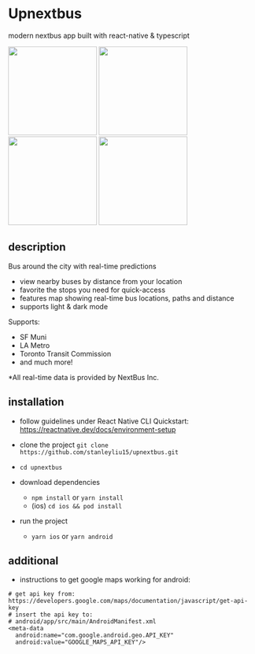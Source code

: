 # Upnextbus

modern nextbus app built with react-native &amp; typescript

<p float="left">
  <img src="https://user-images.githubusercontent.com/15663675/69209786-6f6b3a00-0b0d-11ea-8414-0de5e6bb955b.png" width="180" />
  <img src="https://user-images.githubusercontent.com/15663675/69209819-827e0a00-0b0d-11ea-8e29-29517c5e3b2a.png" width="180" />
  <img src="https://user-images.githubusercontent.com/15663675/69209829-8c077200-0b0d-11ea-8828-53d64084b75f.png" width="180" />
  <img src="https://user-images.githubusercontent.com/15663675/69209852-96297080-0b0d-11ea-84e4-256e7d1c0e11.png" width="180" />
</p>

## description

Bus around the city with real-time predictions

- view nearby buses by distance from your location
- favorite the stops you need for quick-access
- features map showing real-time bus locations, paths and distance
- supports light & dark mode

Supports:

- SF Muni
- LA Metro
- Toronto Transit Commission
- and much more!

\*All real-time data is provided by NextBus Inc.

## installation

- follow guidelines under React Native CLI Quickstart:
  https://reactnative.dev/docs/environment-setup

* clone the project `git clone https://github.com/stanleyliu15/upnextbus.git`
* `cd upnextbus`
* download dependencies

  - `npm install` or `yarn install`
  - (ios) `cd ios && pod install`

* run the project

  - `yarn ios` or `yarn android`

## additional

- instructions to get google maps working for android:

```
# get api key from: https://developers.google.com/maps/documentation/javascript/get-api-key
# insert the api key to:
# android/app/src/main/AndroidManifest.xml
<meta-data
  android:name="com.google.android.geo.API_KEY"
  android:value="GOOGLE_MAPS_API_KEY"/>
```
